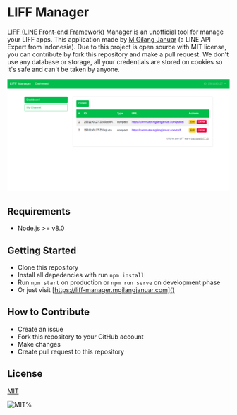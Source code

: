 # LIFF Manager

[LIFF (LINE Front-end Framework)](https://developers.line.me/en/docs/liff/overview) Manager is an unofficial tool for manage your LIFF apps. This application made by [M Gilang Januar](https://www.line-community.me/contributors/detail?apiId=0037F00000ZnJvgQAF) (a LINE API Expert from Indonesia). Due to this project is open source with MIT license, you can contribute by fork this repository and make a pull request. We don't use any database or storage, all your credentials are stored on cookies so it's safe and can't be taken by anyone.

![screenshot](./screenshot.png)

## Requirements

 - Node.js >= v8.0

## Getting Started

 - Clone this repository
 - Install all depedencies with run `npm install`
 - Run `npm start` on production or `npm run serve` on development phase
 - Or just visit [https://liff-manager.mgilangjanuar.com]()

## How to Contribute

 - Create an issue
 - Fork this repository to your GitHub account
 - Make changes
 - Create pull request to this repository

## License

[MIT](./LICENSE.md)

![MIT](https://camo.githubusercontent.com/4b87deb1e6a0319f8b3979ece5337e326ce8b22b/68747470733a2f2f6d656469612e67697068792e636f6d2f6d656469612f4a685468624f71363276776e362f67697068792e676966)%